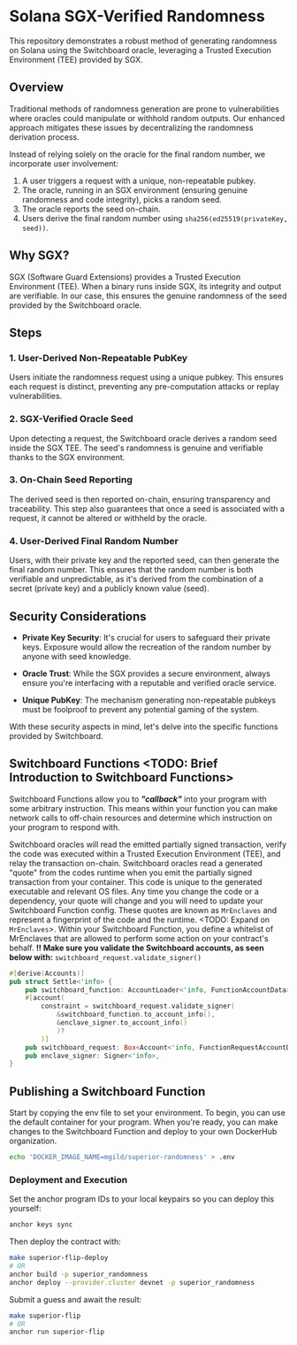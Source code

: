 # Solana SGX-Verified Randomness

This repository demonstrates a robust method of generating randomness on Solana using the Switchboard oracle, leveraging a Trusted Execution Environment (TEE) provided by SGX.

## Overview

Traditional methods of randomness generation are prone to vulnerabilities where oracles could manipulate or withhold random outputs. Our enhanced approach mitigates these issues by decentralizing the randomness derivation process.

Instead of relying solely on the oracle for the final random number, we incorporate user involvement:

1. A user triggers a request with a unique, non-repeatable pubkey.
2. The oracle, running in an SGX environment (ensuring genuine randomness and code integrity), picks a random seed.
3. The oracle reports the seed on-chain.
4. Users derive the final random number using `sha256(ed25519(privateKey, seed))`.

## Why SGX?

SGX (Software Guard Extensions) provides a Trusted Execution Environment (TEE). When a binary runs inside SGX, its integrity and output are verifiable. In our case, this ensures the genuine randomness of the seed provided by the Switchboard oracle.

## Steps

### 1. User-Derived Non-Repeatable PubKey

Users initiate the randomness request using a unique pubkey. This ensures each request is distinct, preventing any pre-computation attacks or replay vulnerabilities.

### 2. SGX-Verified Oracle Seed

Upon detecting a request, the Switchboard oracle derives a random seed inside the SGX TEE. The seed's randomness is genuine and verifiable thanks to the SGX environment.

### 3. On-Chain Seed Reporting

The derived seed is then reported on-chain, ensuring transparency and traceability. This step also guarantees that once a seed is associated with a request, it cannot be altered or withheld by the oracle.

### 4. User-Derived Final Random Number

Users, with their private key and the reported seed, can then generate the final random number. This ensures that the random number is both verifiable and unpredictable, as it's derived from the combination of a secret (private key) and a publicly known value (seed).

## Security Considerations

- **Private Key Security**: It's crucial for users to safeguard their private keys. Exposure would allow the recreation of the random number by anyone with seed knowledge.

- **Oracle Trust**: While the SGX provides a secure environment, always ensure you're interfacing with a reputable and verified oracle service.

- **Unique PubKey**: The mechanism generating non-repeatable pubkeys must be foolproof to prevent any potential gaming of the system.

With these security aspects in mind, let's delve into the specific functions provided by Switchboard.

## Switchboard Functions <TODO: Brief Introduction to Switchboard Functions>

Switchboard Functions allow you to **_"callback"_** into your program with some arbitrary instruction. This means within your function you can make network calls to off-chain resources and determine which instruction on your program to respond with.

Switchboard oracles will read the emitted partially signed transaction, verify the code was executed within a Trusted Execution Environment (TEE), and relay the transaction on-chain. Switchboard oracles read a generated "quote" from the codes runtime when you emit the partially signed transaction from your container. This code is unique to the generated executable and relevant OS files. Any time you change the code or a dependency, your quote will change and you will need to update your Switchboard Function config. These quotes are known as `MrEnclaves` and represent a fingerprint of the code and the runtime. <TODO: Expand on `MrEnclaves`>. Within your Switchboard Function, you define a whitelist of MrEnclaves that are allowed to perform some action on your contract's behalf. **!! Make sure you validate the Switchboard accounts, as seen below with:** `switchboard_request.validate_signer()`

```rust
#[derive(Accounts)]
pub struct Settle<'info> {
    pub switchboard_function: AccountLoader<'info, FunctionAccountData>,
    #[account(
        constraint = switchboard_request.validate_signer(
            &switchboard_function.to_account_info(),
            &enclave_signer.to_account_info()
            )?
        )]
    pub switchboard_request: Box<Account<'info, FunctionRequestAccountData>>,
    pub enclave_signer: Signer<'info>,
}
```

## Publishing a Switchboard Function

Start by copying the env file to set your environment. To begin, you can use the default container for your program. When you're ready, you can make changes to the Switchboard Function and deploy to your own DockerHub organization.

```bash
echo 'DOCKER_IMAGE_NAME=mgild/superior-randomness' > .env
```

### Deployment and Execution

Set the anchor program IDs to your local keypairs so you can deploy this yourself:

```bash
anchor keys sync
```

Then deploy the contract with:

```bash
make superior-flip-deploy
# OR
anchor build -p superior_randomness
anchor deploy --provider.cluster devnet -p superior_randomness
```

Submit a guess and await the result:

```bash
make superior-flip
# OR
anchor run superior-flip
```


